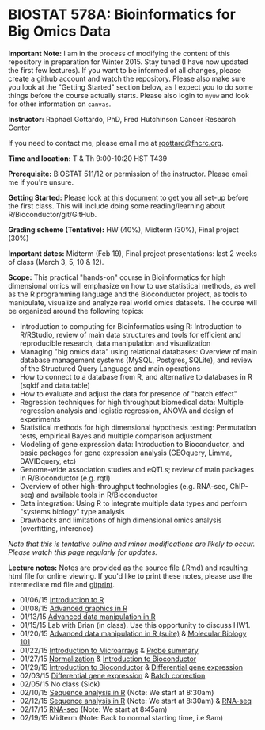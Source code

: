 BIOSTAT 578A: Bioinformatics for Big Omics Data
===============================================

**Important Note:** I am in the process of modifying the content of this repository in preparation for Winter 2015. Stay tuned (I have now updated the first few lectures). If you want to be informed of all changes, please create a github account and watch the repository. Please also make sure you look at the "Getting Started" section below, as I expect you to do some things before the course actually starts. Please also login to `myuw` and look for other information on `canvas`.

**Instructor:** Raphael Gottardo, PhD, Fred Hutchinson Cancer Research Center

If you need to contact me, please email me at <rgottard@fhcrc.org>.

**Time and location:**
T & Th	9:00-10:20	HST T439

**Prerequisite:** BIOSTAT 511/12 or permission of the instructor. Please email me if you're unsure.

**Getting Started:** Please look at [this document](https://github.com/raphg/Biostat-578/blob/master/getting_started.md) to get you all set-up before the first class. This will include doing some reading/learning about R/Bioconductor/git/GitHub. 

**Grading scheme (Tentative):** HW (40%), Midterm (30%), Final project (30%)

**Important dates:** Midterm (Feb 19), Final project presentations: last 2 weeks of class (March 3, 5, 10 & 12).

**Scope:** This practical "hands-on" course in Bioinformatics for high dimensional omics will emphasize on how to use statistical methods, as well as the R programming language and the Bioconductor project, as tools to manipulate, visualize and analyze real world omics datasets. The course will be organized around the following topics:
- Introduction to computing for Bioinformatics using R: Introduction to R/RStudio, review of main data structures and tools for efficient and reproducible research, data manipulation and visualization
- Managing "big omics data" using relational databases: Overview of main database management systems (MySQL, Postgres, SQLite), and review of the Structured Query Language and main operations
- How to connect to a database from R, and alternative to databases in R (sqldf and data.table)
- How to evaluate and adjust the data for presence of "batch effect"
- Regression techniques for high throughput biomedical data: Multiple regression analysis and logistic regression, ANOVA and design of experiments
- Statistical methods for high dimensional hypothesis testing: Permutation tests, empirical Bayes and multiple comparison adjustment
- Modeling of gene expression data: Introduction to Bioconductor, and basic packages for gene expression analysis (GEOquery, Limma, DAVIDquery, etc)
- Genome-wide association studies and eQTLs; review of main packages in R/Bioconductor (e.g. rqtl)
- Overview of other high-throughput technologies (e.g. RNA-seq, ChIP-seq) and available tools in R/Bioconductor
- Data integration: Using R to integrate multiple data types and perform "systems biology" type analysis
- Drawbacks and limitations of high dimensional omics analysis (overfitting, inference)

*Note that this is tentative ouline and minor modifications are likely to occur. Please watch this page regularly for updates.*

**Lecture notes:**
Notes are provided as the source file (.Rmd) and resulting html file for online viewing. If you'd like to print these notes, please use the intermediate md file and [gitprint](http://gitprint.com/).
- 01/06/15 [Introduction to R](https://github.com/raphg/Biostat-578/blob/master/Introduction_to_R.Rmd) 
- 01/08/15 [Advanced graphics in R](https://github.com/raphg/Biostat-578/blob/master/Advanced_graphics_in_R.Rmd)
- 01/13/15 [Advanced data manipulation in R](https://github.com/raphg/Biostat-578/blob/master/Advanced_data_manipulation.Rmd)
- 01/15/15 Lab with Brian (in class). Use this opportunity to discuss HW1.
- 01/20/15 [Advanced data manipulation in R (suite)](https://github.com/raphg/Biostat-578/blob/master/Advanced_data_manipulation.Rmd) & [Molecular Biology 101](https://github.com/raphg/Biostat-578/blob/master/Biology_basics.Rmd)
- 01/22/15 [Introduction to Microarrays](Microarrays.Rmd) & [Probe summary](Probe_summary.Rmd)
- 01/27/15 [Normalization](Normalization.Rmd) & [Introduction to Bioconductor](Bioconductor_intro.Rmd)
- 01/29/15 [Introduction to Bioconductor](Bioconductor_intro.Rmd) & [Differential gene expression](Differential_expression.Rmd)
- 02/03/15 [Differential gene expression](Differential_expression.Rmd) & [Batch correction](Batch_effects.Rmd)
- 02/05/15 No class (Sick)
- 02/10/15 [Sequence analysis in R](Sequence_analysis.Rmd) (Note: We start at 8:30am)
- 02/12/15 [Sequence analysis in R](Sequence_analysis.Rmd) (Note: We start at 8:30am) & [RNA-seq](RNA-seq.Rmd)
- 02/17/15 [RNA-seq](RNA-seq.Rmd) (Note: We start at 8:45am)
- 02/19/15 Midterm (Note: Back to normal starting time, i.e 9am)
